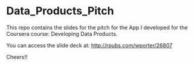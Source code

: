 Data_Products_Pitch
===================

This repo contains the slides for the pitch for the App I developed for the Coursera course: Developing Data Products. 

You can access the slide deck at: http://rpubs.com/wporter/26807

Cheers!!

